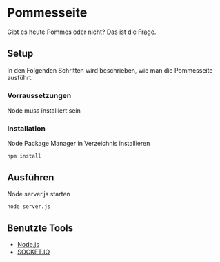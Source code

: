 # Pommesseite

Gibt es heute Pommes oder nicht? Das ist die Frage.

## Setup

In den Folgenden Schritten wird beschrieben, wie man die Pommesseite ausführt.

### Vorraussetzungen

Node muss installiert sein


### Installation

Node Package Manager in Verzeichnis installieren

```
npm install
```


## Ausführen

Node server.js starten

```
node server.js
```

## Benutzte Tools

* [Node.js](https://nodejs.org/en/)
* [SOCKET.IO](https://socket.io/)
